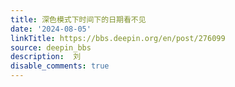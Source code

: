 ```yaml
---
title: 深色模式下时间下的日期看不见
date: '2024-08-05'
linkTitle: https://bbs.deepin.org/en/post/276099
source: deepin_bbs
description:  刘 
disable_comments: true
---
```


